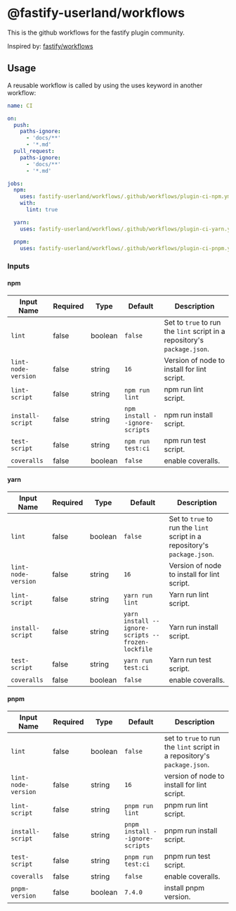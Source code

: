 # @fastify-userland/workflows

This is the github workflows for the fastify plugin community.

Inspired by: [fastify/workflows](https://github.com/fastify/workflows)

## Usage

A reusable workflow is called by using the uses keyword in another workflow:

```yml
name: CI

on:
  push:
    paths-ignore:
      - 'docs/**'
      - '*.md'
  pull_request:
    paths-ignore:
      - 'docs/**'
      - '*.md'

jobs:
  npm:
    uses: fastify-userland/workflows/.github/workflows/plugin-ci-npm.yml@v1
    with:
      lint: true

  yarn:
    uses: fastify-userland/workflows/.github/workflows/plugin-ci-yarn.yml@v1

  pnpm:
    uses: fastify-userland/workflows/.github/workflows/plugin-ci-pnpm.yml@v1
```

### Inputs

#### npm

| Input Name          | Required | Type    | Default                        | Description                                                              |
| ------------------- | -------- | ------- | ------------------------------ | ------------------------------------------------------------------------ |
| `lint`              | false    | boolean | `false`                        | Set to `true` to run the `lint` script in a repository's `package.json`. |
| `lint-node-version` | false    | string  | `16`                           | Version of node to install for lint script.                              |
| `lint-script`       | false    | string  | `npm run lint`                 | npm run lint script.                                                     |
| `install-script`    | false    | string  | `npm install --ignore-scripts` | npm run install script.                                                  |
| `test-script`       | false    | string  | `npm run test:ci`              | npm run test script.                                                     |
| `coveralls`         | false    | boolean | `false`                        | enable coveralls.                                                        |

#### yarn

| Input Name          | Required | Type    | Default                                           | Description                                                              |
| ------------------- | -------- | ------- | ------------------------------------------------- | ------------------------------------------------------------------------ |
| `lint`              | false    | boolean | `false`                                           | Set to `true` to run the `lint` script in a repository's `package.json`. |
| `lint-node-version` | false    | string  | `16`                                              | Version of node to install for lint script.                              |
| `lint-script`       | false    | string  | `yarn run lint`                                   | Yarn run lint script.                                                    |
| `install-script`    | false    | string  | `yarn install --ignore-scripts --frozen-lockfile` | Yarn run install script.                                                 |
| `test-script`       | false    | string  | `yarn run test:ci`                                | Yarn run test script.                                                    |
| `coveralls`         | false    | boolean | `false`                                           | enable coveralls.                                                        |

#### pnpm

| Input Name          | Required | Type    | Default                         | Description                                                              |
| ------------------- | -------- | ------- | ------------------------------- | ------------------------------------------------------------------------ |
| `lint`              | false    | boolean | `false`                         | set to `true` to run the `lint` script in a repository's `package.json`. |
| `lint-node-version` | false    | string  | `16`                            | version of node to install for lint script.                              |
| `lint-script`       | false    | string  | `pnpm run lint`                 | pnpm run lint script.                                                    |
| `install-script`    | false    | string  | `pnpm install --ignore-scripts` | pnpm run install script.                                                 |
| `test-script`       | false    | string  | `pnpm run test:ci`              | pnpm run test script.                                                    |
| `coveralls`         | false    | string  | `false`                         | enable coveralls.                                                        |
| `pnpm-version`      | false    | boolean | `7.4.0`                         | install pnpm version.                                                    |
